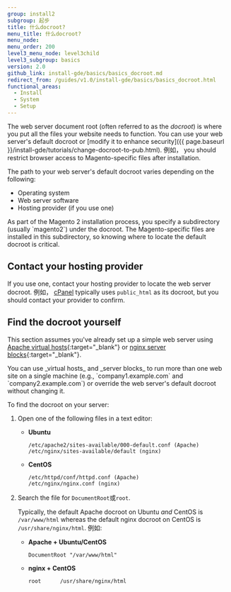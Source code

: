 ```yaml
---
group: install2
subgroup: 起步
title: 什么docroot?
menu_title: 什么docroot?
menu_node:
menu_order: 200
level3_menu_node: level3child
level3_subgroup: basics
version: 2.0
github_link: install-gde/basics/basics_docroot.md
redirect_from: /guides/v1.0/install-gde/basics/basics_docroot.html
functional_areas:
  - Install
  - System
  - Setup
---
```


The web server document root (often referred to as the _docroot_) is where you put all the files your website needs to function. You can use your web server's default docroot or [modify it to enhance security]({{ page.baseurl }}/install-gde/tutorials/change-docroot-to-pub.html). 例如， you should restrict browser access to Magento-specific files after installation.

The path to your web server's default docroot varies depending on the following:

-   Operating system
-   Web server software
-   Hosting provider (if you use one)

<div class="bs-callout bs-callout-warning" markdown="1">
As part of the Magento 2 installation process, you specify a subdirectory (usually `magento2`) under the docroot. The Magento-specific files are installed in this subdirectory, so knowing where to locate the default docroot is critical.
</div>

## Contact your hosting provider
If you use one, contact your hosting provider to locate the web server docroot. 例如， <a href="http://support.hostgator.com/articles/cpanel/what-is-a-document-root-folder" target="\_blank">cPanel</a> typically uses `public_html` as its docroot, but you should contact your provider to confirm.

## Find the docroot yourself
This section assumes you've already set up a simple web server using [Apache virtual hosts](https://httpd.apache.org/docs/2.4/vhosts/){:target="\_blank"} or [nginx server blocks](https://www.nginx.com/resources/wiki/start/topics/examples/server_blocks/){:target="\_blank"}.

<div class="bs-callout bs-callout-info" id="info" markdown="1">
You can use _virtual hosts_ and _server blocks_ to run more than one web site on a single machine (e.g., `company1.example.com` and `company2.example.com`) or override the web server's default docroot without changing it.
</div>

To find the docroot on your server:

1.  Open one of the following files in a text editor:

    -   **Ubuntu**

        ```
        /etc/apache2/sites-available/000-default.conf (Apache)
        /etc/nginx/sites-available/default (nginx)
        ```

    -   **CentOS**

        ```
        /etc/httpd/conf/httpd.conf (Apache)
        /etc/nginx/nginx.conf (nginx)
        ```

2.  Search the file for `DocumentRoot`或`root`.

    Typically, the default Apache docroot on Ubuntu _and_ CentOS is `/var/www/html` whereas the default nginx docroot on CentOS is `/usr/share/nginx/html`. 例如:

    -   **Apache + Ubuntu/CentOS**

        ```
        DocumentRoot "/var/www/html"
        ```

    -   **nginx + CentOS**

        ```
        root      /usr/share/nginx/html
        ```
